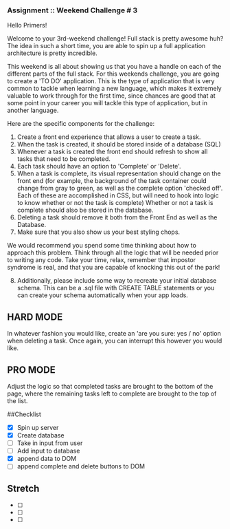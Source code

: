 ### Assignment :: Weekend Challenge # 3 ###

Hello Primers!

Welcome to your 3rd-weekend challenge! Full stack is pretty awesome huh? The idea in such a short time, you are able to spin up a full application architecture is pretty incredible.

This weekend is all about showing us that you have a handle on each of the different parts of the full stack. For this weekends challenge, you are going to create a 'TO DO' application. This is the type of application that is very common to tackle when learning a new language, which makes it extremely valuable to work through for the first time, since chances are good that at some point in your career you will tackle this type of application, but in another language.

Here are the specific components for the challenge:

1. Create a front end experience that allows a user to create a task.
2. When the task is created, it should be stored inside of a database (SQL)
3. Whenever a task is created the front end should refresh to show all tasks that need to be completed.
4. Each task should have an option to 'Complete' or 'Delete'.
5. When a task is complete, its visual representation should change on the front end (for example, the background of the task container could change from gray to green, as well as the complete option 'checked off'. Each of these are accomplished in CSS, but will need to hook into logic to know whether or not the task is complete)
Whether or not a task is complete should also be stored in the database.
6. Deleting a task should remove it both from the Front End as well as the Database.
7. Make sure that you also show us your best styling chops.

We would recommend you spend some time thinking about how to approach this problem. Think through all the logic that will be needed prior to writing any code. Take your time, relax, remember that impostor syndrome is real, and that you are capable of knocking this out of the park!

8. Additionally, please include some way to recreate your initial database schema. This can be a .sql file with CREATE TABLE statements or you can create your schema automatically when your app loads.

## HARD MODE

In whatever fashion you would like, create an 'are you sure: yes / no' option when deleting a task. Once again, you can interrupt this however you would like.

## PRO MODE

Adjust the logic so that completed tasks are brought to the bottom of the page, where the remaining tasks left to complete are brought to the top of the list.


##Checklist

- [X] Spin up server
- [X] Create database
- [ ] Take in input from user
- [ ] Add input to database
- [X] append data to DOM
- [ ] append complete and delete buttons to DOM

## Stretch
- [ ]
- [ ]
- [ ]
